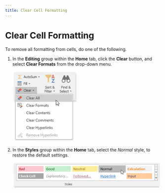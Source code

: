 ```yaml
---
title: Clear Cell Formatting
---
```

# Clear Cell Formatting
To remove all formatting from cells, do one of the following.
1. In the **Editing** group within the **Home** tab, click the **Clear** button, and select **Clear Formats** from the drop-down menu.
	
	![ClearFormats.png](../../../images/img21143.png)
2. In the **Styles** group within the **Home** tab, select the _Normal_ style, to restore the default settings.
	
	![NormalStyle.png](../../../images/img21223.png)
